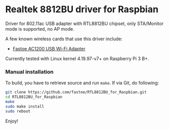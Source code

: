 # Realtek 8812BU driver for Raspbian

Driver for 802.11ac USB adapter with RTL8812BU chipset, only STA/Monitor mode is supported, no AP mode.

A few known wireless cards that use this driver include:
* [Fastoe AC1200 USB Wi-Fi Adapter](https://www.amazon.com/1200Mbps-ChromeBook-802-11ac-Compatible-Raspbian/dp/B081TGWCVB/ref=as_li_ss_tl?m=A9879GOT1YWJ2&marketplaceID=ATVPDKIKX0DER&qid=1581225299&s=merchant-items&sr=1-3&linkCode=ll1&tag=fastoe-20&linkId=5648949a51280f0323dd599dc27dbae4&language=en_US)

Currently tested with Linux kernel 4.19.97-v7+ on Raspberry Pi 3 B+.

### Manual installation

To build, you have to retrieve source and run `make`.
If via Git, do following:

```bash
git clone https://github.com/fastoe/RTL8812BU_for_Raspbian.git
cd RTL8812BU_for_Raspbian
make
sudo make install
sudo reboot
```

Enjoy!